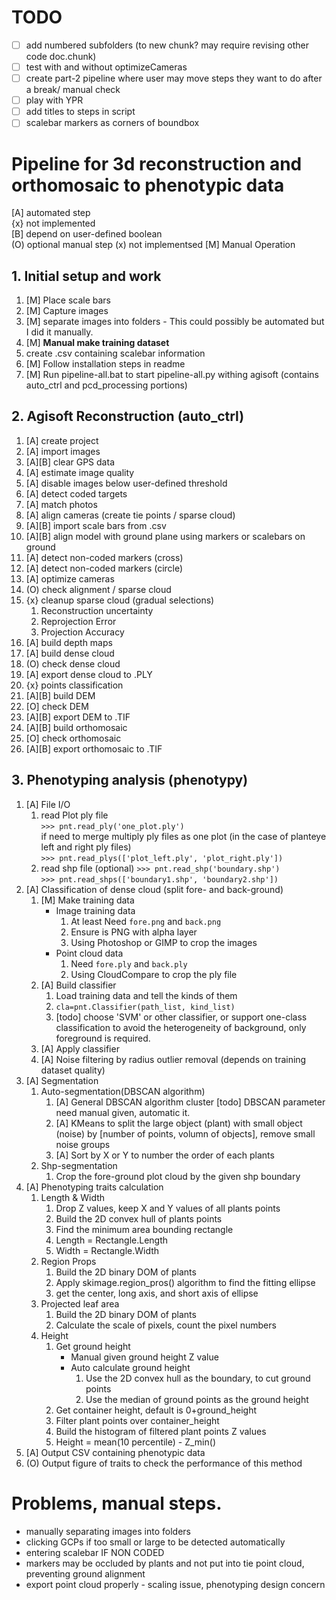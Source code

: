 # TODO
* [ ] add numbered subfolders (to new chunk? may require revising other code doc.chunk)
* [ ] test with and without optimizeCameras
* [ ] create part-2 pipeline where user may move steps they want to do after a break/ manual check
* [ ] play with YPR
* [ ] add titles to steps in script
* [ ] scalebar markers as corners of boundbox
# Pipeline for 3d reconstruction and orthomosaic to phenotypic data

[A] automated step  
{x} not implemented  
[B] depend on user-defined boolean  
(O) optional manual step
(x) not implementsed
[M] Manual Operation

## 1. Initial setup and work
1. [M] Place scale bars
1. [M] Capture images
1. [M] separate images into folders - This could possibly be automated but I did it manually.
1. [M] **Manual make training dataset**
1. create .csv containing scalebar information
1. [M] Follow installation steps in readme
1. [M] Run pipeline-all.bat to start pipeline-all.py withing agisoft (contains auto_ctrl and pcd_processing portions)

## 2. Agisoft Reconstruction (auto_ctrl)
1. [A] create project
2. [A] import images
3. [A][B] clear GPS data
4. [A] estimate image quality
5. [A] disable images below user-defined threshold
6. [A] detect coded targets
7. [A] match photos
8. [A] align cameras (create tie points / sparse cloud)
9. [A][B] import scale bars from .csv
10. [A][B] align model with ground plane using markers or scalebars on ground
11. [A] detect non-coded markers (cross)
12. [A] detect non-coded markers (circle)
13. [A] optimize cameras
14. (O) check alignment / sparse cloud
15. {x} cleanup sparse cloud (gradual selections)  
    1. Reconstruction uncertainty
    2. Reprojection Error
    3. Projection Accuracy  
16. [A] build depth maps
17. [A] build dense cloud
18. (O) check dense cloud
19. [A] export dense cloud to .PLY
20. {x} points classification
21. [A][B] build DEM
22. [O] check DEM
23. [A][B] export DEM to .TIF
24. [A][B] build orthomosaic
25. [O] check orthomosaic
26. [A][B] export orthomosaic to .TIF   

## 3. Phenotyping analysis (phenotypy)
1. [A] File I/O
    1. read Plot ply file   
       `>>> pnt.read_ply('one_plot.ply')`  
       if need to merge multiply ply files as one plot (in the case of planteye left and right ply files)  
       `>>> pnt.read_plys(['plot_left.ply', 'plot_right.ply'])`
    1. read shp file (optional)
       `>>> pnt.read_shp('boundary.shp')`  
       `>>> pnt.read_shps(['boundary1.shp', 'boundary2.shp'])`  
1. [A] Classification of dense cloud (split fore- and back-ground)
    1. [M] Make training data
       * Image training data
          1. At least Need `fore.png` and `back.png`
          2. Ensure is PNG with alpha layer
          3. Using Photoshop or GIMP to crop the images
       * Point cloud data
          1. Need `fore.ply` and `back.ply`
          2. Using CloudCompare to crop the ply file
    1. [A] Build classifier
       1. Load training data and tell the kinds of them
       2. `cla=pnt.Classifier(path_list, kind_list)`
       3. [todo] choose 'SVM' or other classifier, or support one-class classification to avoid the heterogeneity of background, only foreground is required.
    2. [A] Apply classifier
    3. [A] Noise filtering by radius outlier removal (depends on training dataset quality)
1. [A] Segmentation
    1. Auto-segmentation(DBSCAN algorithm)
        1. [A] General DBSCAN algorithm cluster
           [todo] DBSCAN parameter need manual given, automatic it.
        2. [A] KMeans to split the large object (plant) with small object (noise) by [number of points, volumn of objects],  remove small noise groups
        3. [A] Sort by X or Y to number the order of each plants
    2. Shp-segmentation
        1. Crop the fore-ground plot cloud by the given shp boundary
1. [A] Phenotyping traits calculation
    1. Length & Width
        1. Drop Z values, keep X and Y values of all plants points
        1. Build the 2D convex hull of plants points
        1. Find the minimum area bounding rectangle
        1. Length = Rectangle.Length
        1. Width = Rectangle.Width
    1. Region Props
        1. Build the 2D binary DOM of plants
        1. Apply skimage.region_pros() algorithm to find the fitting ellipse
        2. get the center, long axis, and short axis of ellipse
    1. Projected leaf area
        1. Build the 2D binary DOM of plants
        1. Calculate the scale of pixels, count the pixel numbers
    1. Height
        1. Get ground height
           * Manual given ground height Z value 
           * Auto calculate ground height
               1. Use the 2D convex hull as the boundary, to cut ground points
               2. Use the median of ground points as the ground height
        1. Get container height, default is 0+ground_height
        1. Filter plant points over container_height
        1. Build the histogram of filtered plant points Z values
        1. Height = mean(10 percentile) - Z_min()
1. [A] Output CSV containing phenotypic data
1. (O) Output figure of traits to check the performance of this method

# Problems, manual steps.
- manually separating images into folders
- clicking GCPs if too small or large to be detected automatically
- entering scalebar IF NON CODED
- markers may be occluded by plants and not put into tie point cloud, preventing ground alignment
- export point cloud properly - scaling issue, phenotyping design concern